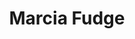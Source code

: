 ---
layout: image
title: Marcia Fudge
source: whitehouse.gov
location: assets/img/Marcia_Fudge.jpeg
alt-text: professional profile photo of Marcia Fudge
notes: "Secretary of Housing and Urban Development"
uses:
    - /uswds-page-templates/team.html
---